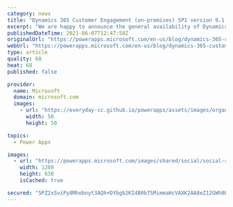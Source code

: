 ```yaml
---
category: news
title: "Dynamics 365 Customer Engagement (on-premises) SP1 version 9.1 is now available"
excerpt: "We are happy to announce the general availability of Dynamics 365 Customer Engagement (on-premises) Service pack 1 version 9.1, and with it, a major update to the Unified Interface giving you improved performance and significant usability improvements over the classic web client."
publishedDateTime: 2021-06-07T12:47:58Z
originalUrl: "https://powerapps.microsoft.com/en-us/blog/dynamics-365-customer-engagement-on-premises-sp1-version-9-1-is-now-available/"
webUrl: "https://powerapps.microsoft.com/en-us/blog/dynamics-365-customer-engagement-on-premises-sp1-version-9-1-is-now-available/"
type: article
quality: 68
heat: 68
published: false

provider:
  name: Microsoft
  domain: microsoft.com
  images:
    - url: "https://everyday-cc.github.io/powerapps/assets/images/organizations/microsoft.com-50x50.jpg"
      width: 50
      height: 50

topics:
  - Power Apps

images:
  - url: "https://powerapps.microsoft.com/images/shared/social/social-share-post-ignite.png"
    width: 1200
    height: 630
    isCached: true

secured: "5PZ2xSviPy8Mhobnyt3AQh+DYbgb2KI4B0b75MimmaHcVAXK2AA8eZ12GWh8KT4J0WzPrUCTTQOsZTyWGpdxUZoqOU0LFzias+OAB6OMzjbKwVvluJJGBPvfp57+/1zLrZrdi/sdv+PY693gDVeAD2wElV2jFPqeTcd6x6LntQNDI8994yBxLyDCUllQuMNXUllP+yvkz2FY7xnDO6oUpIkh0Pv67rN3WVmcdO8lOXgzaeW4QmTe0GeYJ+Deqtl8GP4hLVOHmMo7yXlbMtSYzts/xbGrsp84zAuyGCJ5NZFcqQ0vTsvooHuSfxy6ujI86bFVIQOiXBl+BjGygIoipsjyahmljJ2am045yZdK2gs=;y3uANDnQHaEILFznIma7Cg=="
---
```


